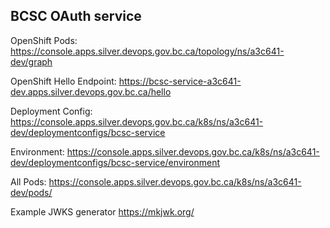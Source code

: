 ## BCSC OAuth service

OpenShift Pods:
https://console.apps.silver.devops.gov.bc.ca/topology/ns/a3c641-dev/graph

OpenShift Hello Endpoint:
https://bcsc-service-a3c641-dev.apps.silver.devops.gov.bc.ca/hello

Deployment Config:
https://console.apps.silver.devops.gov.bc.ca/k8s/ns/a3c641-dev/deploymentconfigs/bcsc-service

Environment:
https://console.apps.silver.devops.gov.bc.ca/k8s/ns/a3c641-dev/deploymentconfigs/bcsc-service/environment

All Pods:
https://console.apps.silver.devops.gov.bc.ca/k8s/ns/a3c641-dev/pods/

Example JWKS generator
 https://mkjwk.org/